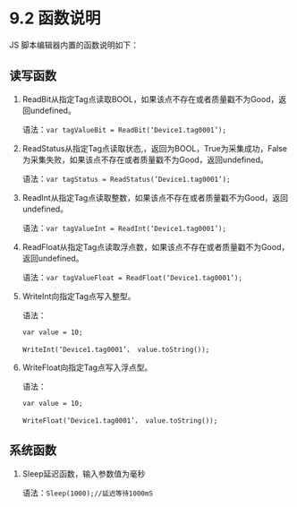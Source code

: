 # 9.2 函数说明

JS 脚本编辑器内置的函数说明如下：

## 读写函数

1. ReadBit从指定Tag点读取BOOL，如果该点不存在或者质量戳不为Good，返回undefined。

   语法：`var tagValueBit = ReadBit(‘Device1.tag0001’);`

2. ReadStatus从指定Tag点读取状态,，返回为BOOL，True为采集成功，False为采集失败，如果该点不存在或者质量戳不为Good，返回undefined。

   语法：`var tagStatus = ReadStatus(‘Device1.tag0001’);`

3. ReadInt从指定Tag点读取整数，如果该点不存在或者质量戳不为Good，返回undefined。

   语法：`var tagValueInt = ReadInt(‘Device1.tag0001’);`

4. ReadFloat从指定Tag点读取浮点数，如果该点不存在或者质量戳不为Good，返回undefined。

   语法：`var tagValueFloat = ReadFloat(‘Device1.tag0001’);`

5. WriteInt向指定Tag点写入整型。

   语法：

   `var value = 10;`

   `WriteInt(‘Device1.tag0001’， value.toString());`

6. WriteFloat向指定Tag点写入浮点型。

   语法：

   `var value = 10;`

   `WriteFloat(‘Device1.tag0001’， value.toString());`

## 系统函数

1. Sleep延迟函数，输入参数值为毫秒

   语法：`Sleep(1000);//延迟等待1000mS`



